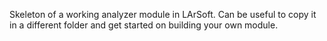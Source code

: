 Skeleton of a working analyzer module in LArSoft.
Can be useful to copy it in a different folder and get started on building your own module.